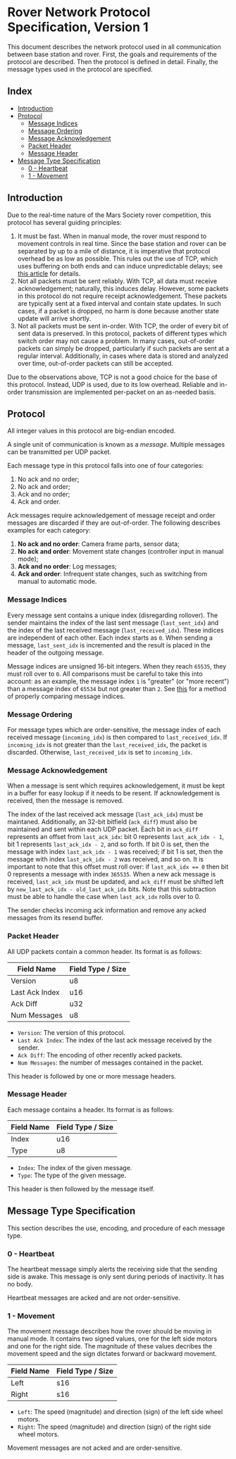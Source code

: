 # Rover Network Protocol Specification, Version 1

This document describes the network protocol used in all communication between base station and rover. First, the goals and requirements of the protocol are described. Then the protocol is defined in detail. Finally, the message types used in the protocol are specified.

## Index

* [Introduction](#introduction)
* [Protocol](#protocol)
    * [Message Indices](#message-indices)
    * [Message Ordering](#message-ordering)
    * [Message Acknowledgement](#message-acknowledgement)
    * [Packet Header](#packet-header)
    * [Message Header](#message-header)
* [Message Type Specification](#message-type-specification)
    * [0 - Heartbeat](#0---heartbeat)
    * [1 - Movement](#1---movement)

## Introduction

Due to the real-time nature of the Mars Society rover competition, this protocol has several guiding principles:
1. It must be fast. When in manual mode, the rover must respond to movement controls in real time. Since the base station and rover can be separated by up to a mile of distance, it is imperative that protocol overhead be as low as possible. This rules out the use of TCP, which uses buffering on both ends and can induce unpredictable delays; see [this article](https://gafferongames.com/post/udp_vs_tcp/) for details.
2. Not all packets must be sent reliably. With TCP, all data must receive acknowledgement; naturally, this induces delay. However, some packets in this protocol do not require receipt acknowledgement. These packets are typically sent at a fixed interval and contain state updates. In such cases, if a packet is dropped, no harm is done because another state update will arrive shortly.
3. Not all packets must be sent in-order. With TCP, the order of every bit of sent data is preserved. In this protocol, packets of different types which switch order may not cause a problem. In many cases, out-of-order packets can simply be dropped, particularly if such packets are sent at a regular interval. Additionally, in cases where data is stored and analyzed over time, out-of-order packets can still be accepted.

Due to the observations above, TCP is not a good choice for the base of this protocol. Instead, UDP is used, due to its low overhead. Reliable and in-order transmission are implemented per-packet on an as-needed basis.

## Protocol

All integer values in this protocol are big-endian encoded.

A single unit of communication is known as a _message_. Multiple messages can be transmitted per UDP packet.

Each message type in this protocol falls into one of four categories:
1. No ack and no order;
2. No ack and order;
3. Ack and no order;
4. Ack and order.

Ack messages require acknowledgement of message receipt and order messages are discarded if they are out-of-order. The following describes examples for each category:

1. **No ack and no order**: Camera frame parts, sensor data;
2. **No ack and order**: Movement state changes (controller input in manual mode);
3. **Ack and no order**: Log messages;
4. **Ack and order**: Infrequent state changes, such as switching from manual to automatic mode.

### Message Indices

Every message sent contains a unique index (disregarding rollover). The sender maintains the index of the last sent message (`last_sent_idx`) and the index of the last received message (`last_received_idx`). These indices are independent of each other. Each index starts as `0`. When sending a message, `last_sent_idx` is incremented and the result is placed in the header of the outgoing message.

Message indices are unsigned 16-bit integers. When they reach `65535`, they must roll over to `0`. All comparisons must be careful to take this into account: as an example, the message index `1` is "greater" (or "more recent") than a message index of `65534` but not greater than `2`. See [this](https://gafferongames.com/post/reliability_ordering_and_congestion_avoidance_over_udp#handling-sequence-number-wrap-around) for a method of properly comparing message indices.

### Message Ordering

For message types which are order-sensitive, the message index of each received message (`incoming_idx`) is then compared to `last_received_idx`. If `incoming_idx` is not greater than the `last_received_idx`, the packet is discarded. Otherwise, `last_received_idx` is set to `incoming_idx`.

### Message Acknowledgement

When a message is sent which requires acknowledgement, it must be kept in a buffer for easy lookup if it needs to be resent. If acknowledgement is received, then the message is removed.

The index of the last received ack message (`last_ack_idx`) must be maintaned. Additionally, an 32-bit bitfield (`ack_diff`) must also be maintained and sent within each UDP packet. Each bit in `ack_diff` represents an offset from `last_ack_idx`: bit 0 represents `last_ack_idx - 1`, bit 1 represents `last_ack_idx - 2`, and so forth. If bit 0 is set, then the message with index `last_ack_idx - 1` was received; if bit 1 is set, then the message with index `last_ack_idx - 2` was received, and so on. It is important to note that this offset must roll over: if `last_ack_idx == 0` then bit 0 represents a message with index `365535`. When a new ack message is received, `last_ack_idx` must be updated, and `ack_diff` must be shifted left by `new_last_ack_idx - old_last_ack_idx` bits. Note that this subtraction must be able to handle the case when `last_ack_idx` rolls over to 0.

The sender checks incoming ack information and remove any acked messages from its resend buffer.

### Packet Header

All UDP packets contain a common header. Its format is as follows:

| Field Name      | Field Type / Size |
| --------------- | ----------------- |
| Version         | u8                |
| Last Ack Index  | u16               |
| Ack Diff        | u32               |
| Num Messages    | u8                |

* `Version`: The version of this protocol.
* `Last Ack Index`: The index of the last ack message received by the sender.
* `Ack Diff`: The encoding of other recently acked packets.
* `Num Messages`: the number of messages contained in the packet.

This header is followed by one or more message headers.

### Message Header

Each message contains a header. Its format is as follows:

| Field Name    | Field Type / Size |
| ------------- | ----------------- |
| Index         | u16               |
| Type          | u8                |

* `Index`: The index of the given message.
* `Type`: The type of the given message.

This header is then followed by the message itself.

## Message Type Specification

This section describes the use, encoding, and procedure of each message type.

### 0 - Heartbeat

The heartbeat message simply alerts the receiving side that the sending side is awake. This message is only sent during periods of inactivity. It has no body.

Heartbeat messages are acked and are not order-sensitive.

### 1 - Movement

The movement message describes how the rover should be moving in manual mode. It contains two signed values, one for the left side motors and one for the right side. The magnitude of these values decribes the movement speed and the sign dictates forward or backward movement.

| Field Name | Field Type / Size |
| ---------- | ----------------- |
| Left       | s16               |
| Right      | s16               |

* `Left`: The speed (magnitude) and direction (sign) of the left side wheel motors.
* `Right`: The speed (magnitude) and direction (sign) of the right side wheel motors.

Movement messages are not acked and are order-sensitive.
